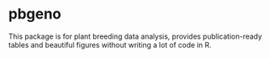 # pbgeno
This package is for plant breeding data analysis, provides publication-ready tables and beautiful figures without writing a lot of code in R.
